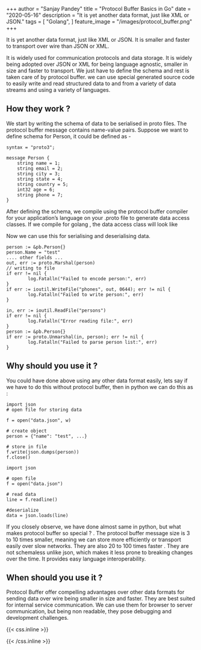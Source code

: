 +++
author = "Sanjay Pandey"
title = "Protocol Buffer Basics in Go"
date = "2020-05-16"
description = "It is yet another data format, just like XML or JSON."
tags = [
    "Golang",
]
feature_image = "/images/protocol_buffer.png"
+++

It is yet another data format, just like XML or JSON. It is smaller and faster to transport over wire than JSON or XML. 
<!--more-->
It is widely used for communication protocols and data storage. It is widely being adopted over JSON or XML for being language agnostic, smaller in size and faster to transport. We just have to define the schema and rest is taken care of by protocol buffer. we can use special generated source code to easily write and read structured data to and from a variety of data streams and using a variety of languages.
## How they work ?

We start by writing the schema of data to be serialised in proto files. The protocol buffer message contains name-value pairs. Suppose we want to define schema for Person, it could be defined as -

```
syntax = "proto3";

message Person {
    string name = 1;
    string email = 2;
    string city = 3;
    string state = 4;
    string country = 5;
    int32 age = 6;
    string phone = 7;
}
```
After defining the schema, we compile using the protocol buffer compiler for your application’s language on your .proto file to generate data access classes. If we compile for golang , the data access class will look like

Now we can use this for serialising and deserialising data.
```
person := &pb.Person{}
person.Name = "test"
.... other fields ...
out, err := proto.Marshal(person)
// writing to file
if err != nil {
        log.Fatalln("Failed to encode person:", err)
}
if err := ioutil.WriteFile("phones", out, 0644); err != nil {
        log.Fatalln("Failed to write person:", err)
}
```
```
in, err := ioutil.ReadFile("persons")
if err != nil {
        log.Fatalln("Error reading file:", err)
}
person := &pb.Person{}
if err := proto.Unmarshal(in, person); err != nil {
        log.Fatalln("Failed to parse person list:", err)
}
```

## Why should you use it ?

You could have done above using any other data format easily, lets say if we have to do this without protocol buffer, then in python we can do this as :

```
import json
# open file for storing data

f = open("data.json", w)

# create object
person = {"name": "test", ...}

# store in file
f.write(json.dumps(person))
f.close()
```
```
import json

# open file
f = open("data.json")

# read data
line = f.readline()

#deserialize
data = json.loads(line)
```

If you closely observe, we have done almost same in python, but what makes protocol buffer so special ? . The protocol buffer message size is 3 to 10 times smaller, meaning we can store more efficiently or transport easily over slow networks. They are also 20 to 100 times faster . They are not schemaless unlike json, which makes it less prone to breaking changes over the time. It provides easy language interoperability.

## When should you use it ?

Protocol Buffer offer compelling advantages over other data formats for sending data over wire being smaller in size and faster. They are best suited for internal service communication. We can use them for browser to server communication, but being non readable, they pose debugging and development challenges.


{{< css.inline >}}
<style>
.canon { background: white; width: 100%; height: auto;}
</style>
{{< /css.inline >}}
